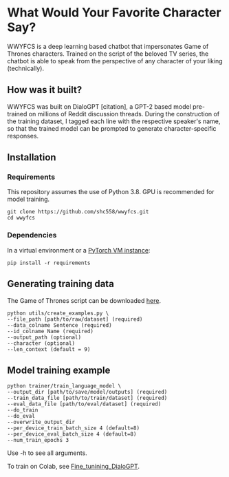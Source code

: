 # What Would Your Favorite Character Say?
WWYFCS is a deep learning based chatbot that impersonates Game of Thrones characters. Trained on the script of the beloved TV series, the chatbot is able to speak from the perspective of any character of your liking (technically).



## How was it built?
WWYFCS was built on DialoGPT [citation], a GPT-2 based model pre-trained on millions of Reddit discussion threads. During the construction of the training dataset, I tagged each line with the respective speaker's name, so that the trained model can be prompted to generate character-specific responses.



## Installation

### Requirements
This repository assumes the use of Python 3.8. GPU is recommended for model training.

```
git clone https://github.com/shc558/wwyfcs.git
cd wwyfcs
```

### Dependencies
In a virtual environment or a [PyTorch VM instance](https://cloud.google.com/ai-platform/deep-learning-vm/docs/pytorch_start_instance):

```
pip install -r requirements
```

## Generating training data

The Game of Thrones script can be downloaded [here](https://www.kaggle.com/albenft/game-of-thrones-script-all-seasons/download).

```
python utils/create_examples.py \
--file_path [path/to/raw/dataset] (required)
--data_colname Sentence (required)
--id_colname Name (required)
--output_path (optional)
--character (optional)
--len_context (default = 9)

```

## Model training example

```
python trainer/train_language_model \
--output_dir [path/to/save/model/outputs] (required)
--train_data_file [path/to/train/dataset] (required)
--eval_data_file [path/to/eval/dataset] (required)
--do_train
--do_eval
--overwrite_output_dir
--per_device_train_batch_size 4 (default=8)
--per_device_eval_batch_size 4 (default=8)
--num_train_epochs 3
```

Use -h to see all arguments.

To train on Colab, see [Fine_tunining_DialoGPT](https://github.com/shc558/wwyfcs/blob/dev/notebooks/Fine_tuning_DialoGPT.ipynb).
